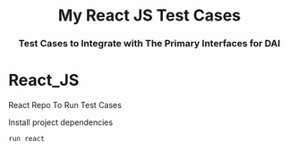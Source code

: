 <h1 align="center">
My React JS Test Cases
</h1>

<h3 align="center">
Test Cases to Integrate with The Primary Interfaces for DAI 

# React_JS
<div>
React Repo To Run Test Cases 

Install project dependencies

```
run react 
```

</div>